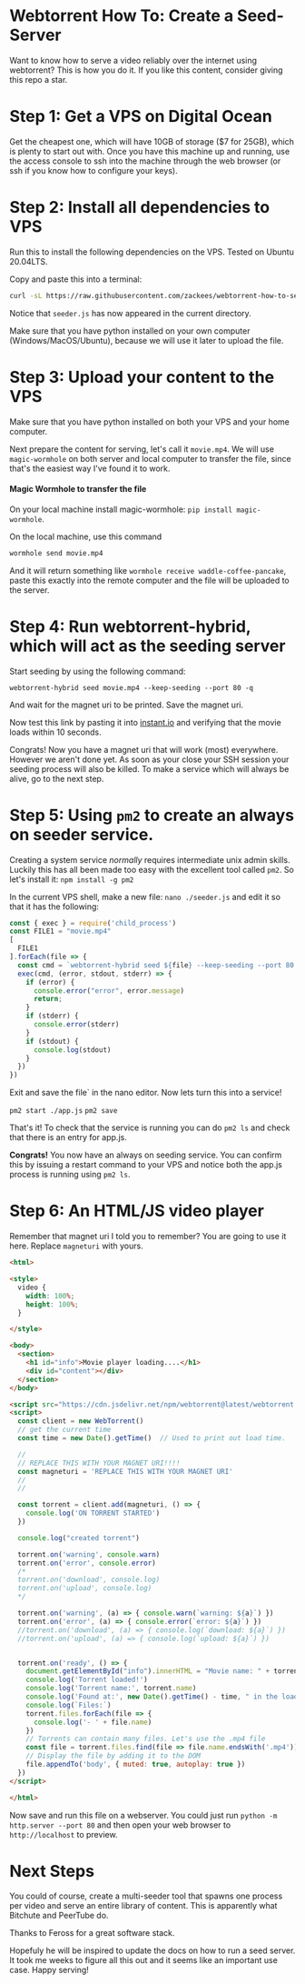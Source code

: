 Webtorrent How To: Create a Seed-Server
=======================================

Want to know how to serve a video reliably over the internet using webtorrent? This is how you do it.
If you like this content, consider giving this repo a star.

# Step 1: Get a VPS on Digital Ocean

Get the cheapest one, which will have 10GB of storage ($7 for 25GB), which is plenty to start out with. Once you have this machine up and running, use the access console to ssh into the machine through the web browser (or ssh if you know how to configure your keys).

# Step 2: Install all dependencies to VPS

Run this to install the following dependencies on the VPS. Tested on Ubuntu 20.04LTS.

Copy and paste this into a terminal:
```bash
curl -sL https://raw.githubusercontent.com/zackees/webtorrent-how-to-seed-server/main/install_ubuntu22.sh | sudo -E bash -
```

Notice that `seeder.js` has now appeared in the current directory.

Make sure that you have python installed on your own computer (Windows/MacOS/Ubuntu), because we will use it later to upload the file.

# Step 3: Upload your content to the VPS

Make sure that you have python installed on both your VPS and your home computer.

Next prepare the content for serving, let's call it `movie.mp4`. We will use `magic-wormhole` on both server and local computer to transfer the file, since that's the easiest way I've found it to work.

#### Magic Wormhole to transfer the file

On your local machine install magic-wormhole: `pip install magic-wormhole`.

On the local machine, use this command
```bash
wormhole send movie.mp4
```
And it will return something like `wormhole receive waddle-coffee-pancake`, paste this exactly into the remote computer and the file will be uploaded to the server.

# Step 4: Run webtorrent-hybrid, which will act as the seeding server

Start seeding by using the following command:

`webtorrent-hybrid seed movie.mp4 --keep-seeding --port 80 -q`

And wait for the magnet uri to be printed. Save the magnet uri.

Now test this link by pasting it into [instant.io](https://instant.io) and verifying that the movie loads within 10 seconds.

Congrats! Now you have a magnet uri that will work (most) everywhere. However we aren't done yet. As soon as your close your SSH session your seeding process will also be killed. To make a service which will always be alive, go to the next step.

# Step 5: Using `pm2` to create an always on seeder service.

Creating a system service *normally* requires intermediate unix admin skills. Luckily this has all been made too easy with the excellent tool called `pm2`. So let's install it: `npm install -g pm2`

In the current VPS shell, make a new file: `nano ./seeder.js` and edit it so that it has the following:

```js
const { exec } = require('child_process')
const FILE1 = "movie.mp4"
[
  FILE1
].forEach(file => {
  const cmd = `webtorrent-hybrid seed ${file} --keep-seeding --port 80 -q`
  exec(cmd, (error, stdout, stderr) => {
    if (error) {
      console.error("error", error.message)
      return;
    }
    if (stderr) {
      console.error(stderr)
    }
    if (stdout) {
      console.log(stdout)
    }
  })
})
```

Exit and save the file` in the nano editor. Now lets turn this into a service!

`pm2 start ./app.js` `pm2 save`

That's it! To check that the service is running you can do `pm2 ls` and check that there is an entry for app.js.

**Congrats!** You now have an always on seeding service. You can confirm this by issuing a restart command to your VPS and notice both the app.js process is running using `pm2 ls`.

# Step 6: An HTML/JS video player

Remember that magnet uri I told you to remember? You are going to use it here. Replace `magneturi` with yours.

```html
<html>

<style>
  video {
    width: 100%;
    height: 100%;
  }

</style>

<body>
  <section>
    <h1 id="info">Movie player loading....</h1>
    <div id="content"></div>
  </section>
</body>

<script src="https://cdn.jsdelivr.net/npm/webtorrent@latest/webtorrent.min.js"></script>
<script>
  const client = new WebTorrent()
  // get the current time
  const time = new Date().getTime()  // Used to print out load time.

  //
  // REPLACE THIS WITH YOUR MAGNET URI!!!!
  const magneturi = 'REPLACE THIS WITH YOUR MAGNET URI'
  //
  //

  const torrent = client.add(magneturi, () => {
    console.log('ON TORRENT STARTED')
  })

  console.log("created torrent")

  torrent.on('warning', console.warn)
  torrent.on('error', console.error)
  /*
  torrent.on('download', console.log)
  torrent.on('upload', console.log)
  */

  torrent.on('warning', (a) => { console.warn(`warning: ${a}`) })
  torrent.on('error', (a) => { console.error(`error: ${a}`) })
  //torrent.on('download', (a) => { console.log(`download: ${a}`) })
  //torrent.on('upload', (a) => { console.log(`upload: ${a}`) })


  torrent.on('ready', () => {
    document.getElementById("info").innerHTML = "Movie name: " + torrent.name
    console.log('Torrent loaded!')
    console.log('Torrent name:', torrent.name)
    console.log('Found at:', new Date().getTime() - time, " in the load")
    console.log(`Files:`)
    torrent.files.forEach(file => {
      console.log('- ' + file.name)
    })
    // Torrents can contain many files. Let's use the .mp4 file
    const file = torrent.files.find(file => file.name.endsWith('.mp4'))
    // Display the file by adding it to the DOM
    file.appendTo('body', { muted: true, autoplay: true })
  })
</script>

</html>
```

Now save and run this file on a webserver. You could just run `python -m http.server --port 80` and then open your web browser to `http://localhost` to preview.

# Next Steps

You could of course, create a multi-seeder tool that spawns one process per video and serve an entire library of content. This is apparently what Bitchute and PeerTube do.

Thanks to Feross for a great software stack.

Hopefuly he will be inspired to update the docs on how to run a seed server. It took me weeks to figure all this out and it seems like an important use case. Happy serving!
